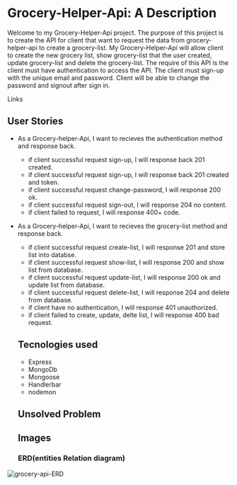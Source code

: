 # Grocery-Helper-Api: A Description

Welcome to my Grocery-Helper-Api project. The purpose of this project is to create the API for client that want to request the data from grocery-helper-api to create a grocery-list. My Grocery-Helper-Api will allow client to create the new grocery list, show grocery-list that the user created, update grocery-list and delete the grocery-list. The require of this API is the client must have authentication to access the API. The client must sign-up with the unique email and password. Client will be able to change the password and signout after sign in.

Links
<!-- need the web application link -->
<!-- need gitHub repo for web application -->

## User Stories
* As a Grocery-helper-Api, I want to recieves the authentication method and response back.
    - if client successful request sign-up, I will response back 201 created.
    - if client successful request sign-up, I will response back 201 created and token.
    - if client successful request change-password, I will response 200 ok.
    - if client successful request sign-out, I will response 204 no content.
    - if client failed to request, I will response 400+ code.

* As a Grocery-helper-Api, I want to recieves the grocery-list method and response back.
   - if client successful request create-list, I will response 201 and store list into databse.
   - if client successful request show-list, I will response 200 and show list from database.
   - if client successful request update-list, I will response 200 ok and update list from database.
   - if client successful request delete-list, I will response 204 and delete from database.
   - if client have no authentication, I will response 401 unauthorized.
   - if client failed to create, update, delte list, I will response 400 bad request.

   ## Tecnologies used

   * Express
   * MongoDb
   * Mongoose
   * Handlerbar
   * nodemon

   ## Unsolved Problem

   ## Images

   ### ERD(entities Relation diagram)

![grocery-api-ERD](https://i.imgur.com/ntYRNQm.png)
